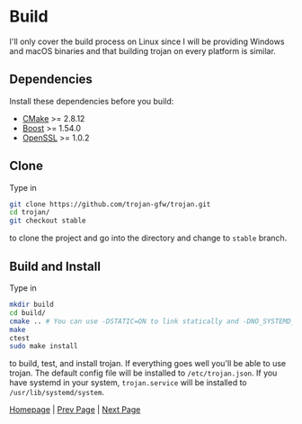 # Build

I'll only cover the build process on Linux since I will be providing Windows and macOS binaries and that building trojan on every platform is similar.

## Dependencies

Install these dependencies before you build:

- [CMake](https://cmake.org/) >= 2.8.12
- [Boost](http://www.boost.org/) >= 1.54.0
- [OpenSSL](https://www.openssl.org/) >= 1.0.2

## Clone

Type in

```bash
git clone https://github.com/trojan-gfw/trojan.git
cd trojan/
git checkout stable
```

to clone the project and go into the directory and change to `stable` branch.

## Build and Install

Type in

```bash
mkdir build
cd build/
cmake .. # You can use -DSTATIC=ON to link statically and -DNO_SYSTEMD_SERVICE=ON to disable systemd service installation.
make
ctest
sudo make install
```

to build, test, and install trojan. If everything goes well you'll be able to use trojan. The default config file will be installed to `/etc/trojan.json`. If you have systemd in your system, `trojan.service` will be installed to `/usr/lib/systemd/system`.

[Homepage](.) | [Prev Page](config) | [Next Page](usage)
